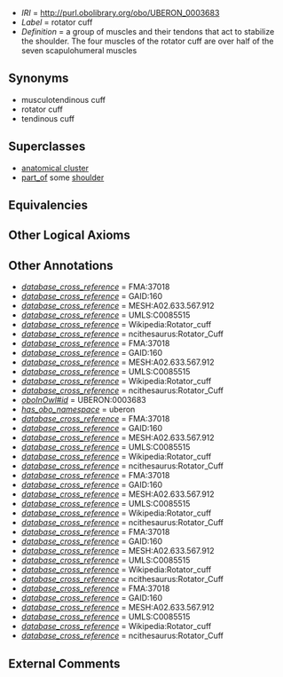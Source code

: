  * *IRI* = http://purl.obolibrary.org/obo/UBERON_0003683
 * *Label* = rotator cuff
 * *Definition* = a group of muscles and their tendons that act to stabilize the shoulder. The four muscles of the rotator cuff are over half of the seven scapulohumeral muscles

## Synonyms

 * musculotendinous cuff
 * rotator cuff
 * tendinous cuff

## Superclasses

 * [anatomical cluster](../../UBERON/77/UBERON_0000477.md)
 * [part_of](../../BFO/50/BFO_0000050.md) some [shoulder](../../UBERON/67/UBERON_0001467.md)

## Equivalencies


## Other Logical Axioms


## Other Annotations

 * *[database_cross_reference](../../ef/oboInOwl#hasDbXref.md)* = FMA:37018
 * *[database_cross_reference](../../ef/oboInOwl#hasDbXref.md)* = GAID:160
 * *[database_cross_reference](../../ef/oboInOwl#hasDbXref.md)* = MESH:A02.633.567.912
 * *[database_cross_reference](../../ef/oboInOwl#hasDbXref.md)* = UMLS:C0085515
 * *[database_cross_reference](../../ef/oboInOwl#hasDbXref.md)* = Wikipedia:Rotator_cuff
 * *[database_cross_reference](../../ef/oboInOwl#hasDbXref.md)* = ncithesaurus:Rotator_Cuff
 * *[database_cross_reference](../../ef/oboInOwl#hasDbXref.md)* = FMA:37018
 * *[database_cross_reference](../../ef/oboInOwl#hasDbXref.md)* = GAID:160
 * *[database_cross_reference](../../ef/oboInOwl#hasDbXref.md)* = MESH:A02.633.567.912
 * *[database_cross_reference](../../ef/oboInOwl#hasDbXref.md)* = UMLS:C0085515
 * *[database_cross_reference](../../ef/oboInOwl#hasDbXref.md)* = Wikipedia:Rotator_cuff
 * *[database_cross_reference](../../ef/oboInOwl#hasDbXref.md)* = ncithesaurus:Rotator_Cuff
 * *[oboInOwl#id](../../id/oboInOwl#id.md)* = UBERON:0003683
 * *[has_obo_namespace](../../ce/oboInOwl#hasOBONamespace.md)* = uberon
 * *[database_cross_reference](../../ef/oboInOwl#hasDbXref.md)* = FMA:37018
 * *[database_cross_reference](../../ef/oboInOwl#hasDbXref.md)* = GAID:160
 * *[database_cross_reference](../../ef/oboInOwl#hasDbXref.md)* = MESH:A02.633.567.912
 * *[database_cross_reference](../../ef/oboInOwl#hasDbXref.md)* = UMLS:C0085515
 * *[database_cross_reference](../../ef/oboInOwl#hasDbXref.md)* = Wikipedia:Rotator_cuff
 * *[database_cross_reference](../../ef/oboInOwl#hasDbXref.md)* = ncithesaurus:Rotator_Cuff
 * *[database_cross_reference](../../ef/oboInOwl#hasDbXref.md)* = FMA:37018
 * *[database_cross_reference](../../ef/oboInOwl#hasDbXref.md)* = GAID:160
 * *[database_cross_reference](../../ef/oboInOwl#hasDbXref.md)* = MESH:A02.633.567.912
 * *[database_cross_reference](../../ef/oboInOwl#hasDbXref.md)* = UMLS:C0085515
 * *[database_cross_reference](../../ef/oboInOwl#hasDbXref.md)* = Wikipedia:Rotator_cuff
 * *[database_cross_reference](../../ef/oboInOwl#hasDbXref.md)* = ncithesaurus:Rotator_Cuff
 * *[database_cross_reference](../../ef/oboInOwl#hasDbXref.md)* = FMA:37018
 * *[database_cross_reference](../../ef/oboInOwl#hasDbXref.md)* = GAID:160
 * *[database_cross_reference](../../ef/oboInOwl#hasDbXref.md)* = MESH:A02.633.567.912
 * *[database_cross_reference](../../ef/oboInOwl#hasDbXref.md)* = UMLS:C0085515
 * *[database_cross_reference](../../ef/oboInOwl#hasDbXref.md)* = Wikipedia:Rotator_cuff
 * *[database_cross_reference](../../ef/oboInOwl#hasDbXref.md)* = ncithesaurus:Rotator_Cuff
 * *[database_cross_reference](../../ef/oboInOwl#hasDbXref.md)* = FMA:37018
 * *[database_cross_reference](../../ef/oboInOwl#hasDbXref.md)* = GAID:160
 * *[database_cross_reference](../../ef/oboInOwl#hasDbXref.md)* = MESH:A02.633.567.912
 * *[database_cross_reference](../../ef/oboInOwl#hasDbXref.md)* = UMLS:C0085515
 * *[database_cross_reference](../../ef/oboInOwl#hasDbXref.md)* = Wikipedia:Rotator_cuff
 * *[database_cross_reference](../../ef/oboInOwl#hasDbXref.md)* = ncithesaurus:Rotator_Cuff

## External Comments

